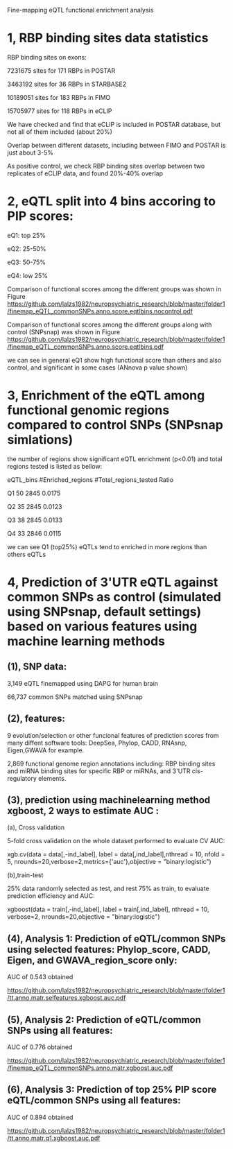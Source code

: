 Fine-mapping eQTL functional enrichment analysis
 
<h1> 1, RBP binding sites data statistics </h1>

RBP binding sites on exons:

7231675 sites for 171 RBPs in  POSTAR

3463192 sites for 36 RBPs in STARBASE2

10189051 sites for 183 RBPs in FIMO

15705977 sites for 118 RBPs in eCLIP

We have checked and find that eCLIP is included in POSTAR database, but not all of them included (about 20%)

Overlap between different datasets, including between FIMO and POSTAR is just about 3-5%

As positive control, we check RBP binding sites overlap between two replicates of eCLIP data, and found 20%-40% overlap


<h1> 2, eQTL split into 4 bins accoring to PIP scores: </h1>

eQ1: top 25%

eQ2: 25-50%

eQ3: 50-75%

eQ4: low 25%

Comparison of functional scores among the different groups was shown in Figure
https://github.com/lalzs1982/neuropsychiatric_research/blob/master/folder1/finemap_eQTL_commonSNPs.anno.score.eqtlbins.nocontrol.pdf
  
Comparison of functional scores among the different groups along with control (SNPsnap) was shown in Figure
https://github.com/lalzs1982/neuropsychiatric_research/blob/master/folder1/finemap_eQTL_commonSNPs.anno.score.eqtlbins.pdf

we can see in general eQ1 show high functional score than others and also control, and significant in some cases (ANnova p value shown)


<h1> 3, Enrichment of the eQTL among functional genomic regions compared to control SNPs (SNPsnap simlations) </h1> 
 
 the number of regions show significant eQTL enrichment (p<0.01) and total regions tested is listed as bellow: 

eQTL_bins	 #Enriched_regions	 #Total_regions_tested	 Ratio

 Q1	  50	  2845	  0.0175

 Q2	  35	  2845	  0.0123

 Q3	  38	  2845	  0.0133

 Q4	  33	  2846	  0.0115

we can see Q1 (top25%) eQTLs tend to enriched in more regions than others eQTLs

 <h1> 4, Prediction of 3'UTR eQTL against common SNPs as control (simulated using SNPsnap, default settings) based on various features using machine learning methods </h1>

<h2> (1), SNP data: </h2>

3,149 eQTL finemapped using DAPG for human brain

66,737 common SNPs matched using SNPsnap

<h2> (2), features: </h2>

9 evolution/selection or other funcional features of prediction scores from many diffent software tools: DeepSea, Phylop, CADD, RNAsnp, Eigen,GWAVA for example.  

2,869 functional genome region annotations including: RBP binding sites and miRNA binding sites for specific RBP or miRNAs, and 3'UTR cis-regulatory elements.

<h2> (3), prediction using machinelearning method xgboost, 2 ways to estimate AUC : </h2>

(a), Cross validation

5-fold cross validation on the whole dataset performed to evaluate CV AUC:
 
xgb.cv(data = data[,-ind_label], label = data[,ind_label],nthread = 10, nfold = 5, nrounds=20,verbose=2,metrics={'auc'},objective = "binary:logistic")


(b),train-test

25% data randomly selected as test, and rest 75% as train, to evaluate prediction efficiency and AUC:  

xgboost(data = train[,-ind_label], label = train[,ind_label], nthread = 10, verbose=2, nrounds=20,objective = "binary:logistic")
 

<h2> (4), Analysis 1: Prediction of eQTL/common SNPs using selected features: Phylop_score, CADD, Eigen, and GWAVA_region_score only: </h2>

AUC of 0.543 obtained 

https://github.com/lalzs1982/neuropsychiatric_research/blob/master/folder1/tt.anno.matr.selfeatures.xgboost.auc.pdf


<h2> (5), Analysis 2: Prediction of eQTL/common SNPs using all features: </h2>

AUC of 0.776 obtained

https://github.com/lalzs1982/neuropsychiatric_research/blob/master/folder1/finemap_eQTL_commonSNPs.anno.matr.xgboost.auc.pdf

<h2> (6), Analysis 3: Prediction of top 25% PIP score eQTL/common SNPs using all features: </h2>

AUC of 0.894 obtained

https://github.com/lalzs1982/neuropsychiatric_research/blob/master/folder1/tt.anno.matr.q1.xgboost.auc.pdf

 
